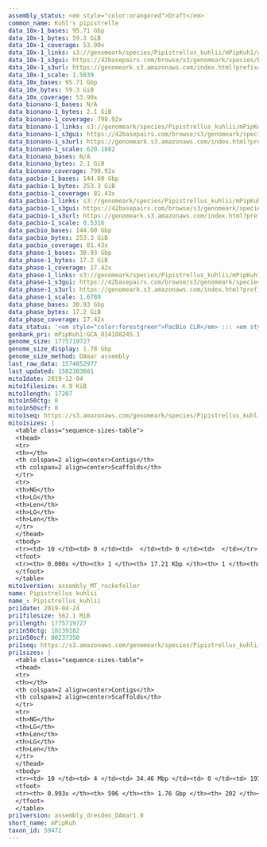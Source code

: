 ```yaml
---
assembly_status: <em style="color:orangered">Draft</em>
common_name: Kuhl's pipistrelle
data_10x-1_bases: 95.71 Gbp
data_10x-1_bytes: 59.3 GiB
data_10x-1_coverage: 53.90x
data_10x-1_links: s3://genomeark/species/Pipistrellus_kuhlii/mPipKuh1/genomic_data/10x/<br>
data_10x-1_s3gui: https://42basepairs.com/browse/s3/genomeark/species/Pipistrellus_kuhlii/mPipKuh1/genomic_data/10x/
data_10x-1_s3url: https://genomeark.s3.amazonaws.com/index.html?prefix=species/Pipistrellus_kuhlii/mPipKuh1/genomic_data/10x/
data_10x-1_scale: 1.5039
data_10x_bases: 95.71 Gbp
data_10x_bytes: 59.3 GiB
data_10x_coverage: 53.90x
data_bionano-1_bases: N/A
data_bionano-1_bytes: 2.1 GiB
data_bionano-1_coverage: 798.92x
data_bionano-1_links: s3://genomeark/species/Pipistrellus_kuhlii/mPipKuh1/genomic_data/bionano/<br>
data_bionano-1_s3gui: https://42basepairs.com/browse/s3/genomeark/species/Pipistrellus_kuhlii/mPipKuh1/genomic_data/bionano/
data_bionano-1_s3url: https://genomeark.s3.amazonaws.com/index.html?prefix=species/Pipistrellus_kuhlii/mPipKuh1/genomic_data/bionano/
data_bionano-1_scale: 620.1882
data_bionano_bases: N/A
data_bionano_bytes: 2.1 GiB
data_bionano_coverage: 798.92x
data_pacbio-1_bases: 144.60 Gbp
data_pacbio-1_bytes: 253.3 GiB
data_pacbio-1_coverage: 81.43x
data_pacbio-1_links: s3://genomeark/species/Pipistrellus_kuhlii/mPipKuh1/genomic_data/pacbio/<br>
data_pacbio-1_s3gui: https://42basepairs.com/browse/s3/genomeark/species/Pipistrellus_kuhlii/mPipKuh1/genomic_data/pacbio/
data_pacbio-1_s3url: https://genomeark.s3.amazonaws.com/index.html?prefix=species/Pipistrellus_kuhlii/mPipKuh1/genomic_data/pacbio/
data_pacbio-1_scale: 0.5316
data_pacbio_bases: 144.60 Gbp
data_pacbio_bytes: 253.3 GiB
data_pacbio_coverage: 81.43x
data_phase-1_bases: 30.93 Gbp
data_phase-1_bytes: 17.2 GiB
data_phase-1_coverage: 17.42x
data_phase-1_links: s3://genomeark/species/Pipistrellus_kuhlii/mPipKuh1/genomic_data/phase/<br>
data_phase-1_s3gui: https://42basepairs.com/browse/s3/genomeark/species/Pipistrellus_kuhlii/mPipKuh1/genomic_data/phase/
data_phase-1_s3url: https://genomeark.s3.amazonaws.com/index.html?prefix=species/Pipistrellus_kuhlii/mPipKuh1/genomic_data/phase/
data_phase-1_scale: 1.6789
data_phase_bases: 30.93 Gbp
data_phase_bytes: 17.2 GiB
data_phase_coverage: 17.42x
data_status: '<em style="color:forestgreen">PacBio CLR</em> ::: <em style="color:forestgreen">10x</em> ::: <em style="color:forestgreen">Phase</em>'
genbank_pri: mPipKuh1:GCA_014108245.1
genome_size: 1775719727
genome_size_display: 1.78 Gbp
genome_size_method: DAmar assembly
last_raw_data: 1574852977
last_updated: 1582303601
mito1date: 2019-12-04
mito1filesize: 4.9 KiB
mito1length: 17207
mito1n50ctg: 0
mito1n50scf: 0
mito1seq: https://s3.amazonaws.com/genomeark/species/Pipistrellus_kuhlii/mPipKuh1/assembly_MT_rockefeller/mPipKuh1.MT.20191204.fasta.gz
mito1sizes: |
  <table class="sequence-sizes-table">
  <thead>
  <tr>
  <th></th>
  <th colspan=2 align=center>Contigs</th>
  <th colspan=2 align=center>Scaffolds</th>
  </tr>
  <tr>
  <th>NG</th>
  <th>LG</th>
  <th>Len</th>
  <th>LG</th>
  <th>Len</th>
  </tr>
  </thead>
  <tbody>
  <tr><td> 10 </td><td> 0 </td><td>  </td><td> 0 </td><td>  </td></tr>  <tr><td> 20 </td><td> 0 </td><td>  </td><td> 0 </td><td>  </td></tr>  <tr><td> 30 </td><td> 0 </td><td>  </td><td> 0 </td><td>  </td></tr>  <tr><td> 40 </td><td> 0 </td><td>  </td><td> 0 </td><td>  </td></tr>  <tr style="background-color:#cccccc;"><td> 50 </td><td> 0 </td><td style="background-color:#ff8888;">  </td><td> 0 </td><td style="background-color:#ff8888;">  </td></tr>  <tr><td> 60 </td><td> 0 </td><td>  </td><td> 0 </td><td>  </td></tr>  <tr><td> 70 </td><td> 0 </td><td>  </td><td> 0 </td><td>  </td></tr>  <tr><td> 80 </td><td> 0 </td><td>  </td><td> 0 </td><td>  </td></tr>  <tr><td> 90 </td><td> 0 </td><td>  </td><td> 0 </td><td>  </td></tr>  <tr><td> 100 </td><td> 0 </td><td>  </td><td> 0 </td><td>  </td></tr>  </tbody>
  <tfoot>
  <tr><th> 0.000x </th><th> 1 </th><th> 17.21 Kbp </th><th> 1 </th><th> 17.21 Kbp </th></tr>
  </tfoot>
  </table>
mito1version: assembly_MT_rockefeller
name: Pipistrellus kuhlii
name_: Pipistrellus_kuhlii
pri1date: 2019-04-24
pri1filesize: 562.1 MiB
pri1length: 1775719727
pri1n50ctg: 10239182
pri1n50scf: 80237350
pri1seq: https://s3.amazonaws.com/genomeark/species/Pipistrellus_kuhlii/mPipKuh1/assembly_dresden_DAmar1.0/mPipKuh1.pri.asm.20190424.fasta.gz
pri1sizes: |
  <table class="sequence-sizes-table">
  <thead>
  <tr>
  <th></th>
  <th colspan=2 align=center>Contigs</th>
  <th colspan=2 align=center>Scaffolds</th>
  </tr>
  <tr>
  <th>NG</th>
  <th>LG</th>
  <th>Len</th>
  <th>LG</th>
  <th>Len</th>
  </tr>
  </thead>
  <tbody>
  <tr><td> 10 </td><td> 4 </td><td> 34.46 Mbp </td><td> 0 </td><td> 197.21 Mbp </td></tr>  <tr><td> 20 </td><td> 9 </td><td> 28.49 Mbp </td><td> 1 </td><td> 189.23 Mbp </td></tr>  <tr><td> 30 </td><td> 18 </td><td> 18.93 Mbp </td><td> 2 </td><td> 187.11 Mbp </td></tr>  <tr><td> 40 </td><td> 28 </td><td> 14.71 Mbp </td><td> 4 </td><td> 83.51 Mbp </td></tr>  <tr style="background-color:#cccccc;"><td> 50 </td><td> 43 </td><td style="background-color:#88ff88;"> 10.24 Mbp </td><td> 6 </td><td style="background-color:#88ff88;"> 80.24 Mbp </td></tr>  <tr><td> 60 </td><td> 61 </td><td> 8.52 Mbp </td><td> 9 </td><td> 57.45 Mbp </td></tr>  <tr><td> 70 </td><td> 88 </td><td> 5.20 Mbp </td><td> 12 </td><td> 51.07 Mbp </td></tr>  <tr><td> 80 </td><td> 132 </td><td> 3.14 Mbp </td><td> 16 </td><td> 30.60 Mbp </td></tr>  <tr><td> 90 </td><td> 219 </td><td> 1.25 Mbp </td><td> 30 </td><td> 6.78 Mbp </td></tr>  <tr><td> 100 </td><td> 0 </td><td>  </td><td> 201 </td><td> 19.24 Kbp </td></tr>  </tbody>
  <tfoot>
  <tr><th> 0.993x </th><th> 596 </th><th> 1.76 Gbp </th><th> 202 </th><th> 1.78 Gbp </th></tr>
  </tfoot>
  </table>
pri1version: assembly_dresden_DAmar1.0
short_name: mPipKuh
taxon_id: 59472
---
```

